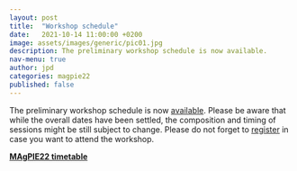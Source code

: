 ```yaml
---
layout: post
title:  "Workshop schedule"
date:   2021-10-14 11:00:00 +0200
image: assets/images/generic/pic01.jpg
description: The preliminary workshop schedule is now available.
nav-menu: true
author: jpd
categories: magpie22
published: false 
---
```


The preliminary workshop schedule is now [available]. Please be aware that while the overall dates have been settled, the composition and timing of sessions might be still subject to change. Please do not forget to [register] in case you want to attend the workshop.

[**MAgPIE22 timetable**](../../../timetable)


[register]:../../../register
[available]:../../../timetable
